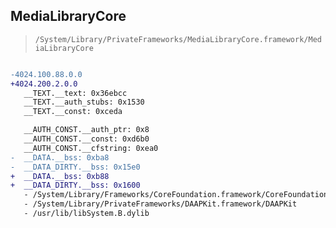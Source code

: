 ## MediaLibraryCore

> `/System/Library/PrivateFrameworks/MediaLibraryCore.framework/MediaLibraryCore`

```diff

-4024.100.88.0.0
+4024.200.2.0.0
   __TEXT.__text: 0x36ebcc
   __TEXT.__auth_stubs: 0x1530
   __TEXT.__const: 0xceda

   __AUTH_CONST.__auth_ptr: 0x8
   __AUTH_CONST.__const: 0xd6b0
   __AUTH_CONST.__cfstring: 0xea0
-  __DATA.__bss: 0xba8
-  __DATA_DIRTY.__bss: 0x15e0
+  __DATA.__bss: 0xb88
+  __DATA_DIRTY.__bss: 0x1600
   - /System/Library/Frameworks/CoreFoundation.framework/CoreFoundation
   - /System/Library/PrivateFrameworks/DAAPKit.framework/DAAPKit
   - /usr/lib/libSystem.B.dylib

```

